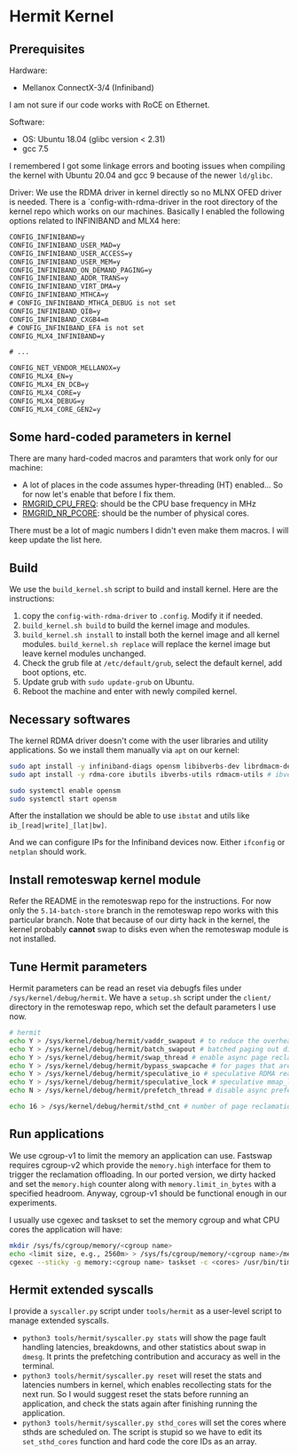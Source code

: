 # Hermit Kernel

## Prerequisites
Hardware:
* Mellanox ConnectX-3/4 (Infiniband)

I am not sure if our code works with RoCE on Ethernet.

Software:
* OS: Ubuntu 18.04 (glibc version < 2.31)
* gcc 7.5

I remembered I got some linkage errors and booting issues when compiling the kernel with Ubuntu 20.04 and gcc 9 because of the newer `ld/glibc`.

Driver:
We use the RDMA driver in kernel directly so no MLNX OFED driver is needed.
There is a `config-with-rdma-driver in the root directory of the kernel repo which works on our machines. Basically I enabled the following options related to INFINIBAND and MLX4 here:

```txt
CONFIG_INFINIBAND=y
CONFIG_INFINIBAND_USER_MAD=y
CONFIG_INFINIBAND_USER_ACCESS=y
CONFIG_INFINIBAND_USER_MEM=y
CONFIG_INFINIBAND_ON_DEMAND_PAGING=y
CONFIG_INFINIBAND_ADDR_TRANS=y
CONFIG_INFINIBAND_VIRT_DMA=y
CONFIG_INFINIBAND_MTHCA=y
# CONFIG_INFINIBAND_MTHCA_DEBUG is not set
CONFIG_INFINIBAND_QIB=y
CONFIG_INFINIBAND_CXGB4=m
# CONFIG_INFINIBAND_EFA is not set
CONFIG_MLX4_INFINIBAND=y

# ...

CONFIG_NET_VENDOR_MELLANOX=y
CONFIG_MLX4_EN=y
CONFIG_MLX4_EN_DCB=y
CONFIG_MLX4_CORE=y
CONFIG_MLX4_DEBUG=y
CONFIG_MLX4_CORE_GEN2=y
```

## Some hard-coded parameters in kernel
There are many hard-coded macros and paramters that work only for our machine:
* A lot of places in the code assumes hyper-threading (HT) enabled... So for now let's enable that before I fix them.
* [RMGRID_CPU_FREQ](https://github.com/ivanium/linux-5.14-rc5/blob/separate-swapout-codepath/include/linux/adc_macros.h#L9): should be the CPU base frequency in MHz
* [RMGRID_NR_PCORE](https://github.com/ivanium/linux-5.14-rc5/blob/separate-swapout-codepath/include/linux/adc_macros.h#L10): should be the number of physical cores.

There must be a lot of magic numbers I didn't even make them macros. I will keep update the list here.

## Build
We use the `build_kernel.sh` script to build and install kernel.
Here are the instructions:
1. copy the `config-with-rdma-driver` to `.config`. Modify it if needed.
2. `build_kernel.sh build` to build the kernel image and modules.
3. `build_kernel.sh install` to install both the kernel image and all kernel modules. `build_kernel.sh replace` will replace the kernel image but leave kernel modules unchanged.
4. Check the grub file at `/etc/default/grub`, select the default kernel, add boot options, etc.
5. Update grub with `sudo update-grub` on Ubuntu.
6. Reboot the machine and enter with newly compiled kernel.

## Necessary softwares
The kernel RDMA driver doesn't come with the user libraries and utility applications. So we install them manually via `apt` on our kernel:
```bash
sudo apt install -y infiniband-diags opensm libibverbs-dev librdmacm-dev perftest
sudo apt install -y rdma-core ibutils ibverbs-utils rdmacm-utils # ibverbs-provider

sudo systemctl enable opensm
sudo systemctl start opensm
```

After the installation we should be able to use `ibstat` and utils like `ib_[read|write]_[lat|bw]`.

And we can configure IPs for the Infiniband devices now. Either `ifconfig` or `netplan` should work.

## Install remoteswap kernel module
Refer the README in the remoteswap repo for the instructions.
For now only the `5.14-batch-store` branch in the remoteswap repo works with this particular branch.
Note that because of our dirty hack in the kernel, the kernel probably **cannot** swap to disks even when the remoteswap module is not installed.

## Tune Hermit parameters
Hermit parameters can be read an reset via debugfs files under `/sys/kernel/debug/hermit`.
We have a `setup.sh` script under the `client/` directory in the remoteswap repo, which set the default parameters I use now.

```bash
# hermit
echo Y > /sys/kernel/debug/hermit/vaddr_swapout # to reduce the overhead of reverse mapping. We record a PA->VA mapping manually for now
echo Y > /sys/kernel/debug/hermit/batch_swapout # batched paging out dirty pages in the page reclamation
echo Y > /sys/kernel/debug/hermit/swap_thread # enable async page reclamation (swap-out)
echo Y > /sys/kernel/debug/hermit/bypass_swapcache # for pages that are not shared by multiple PTEs, we can skip adding it into the swap cache and map it directly to the faulting PTE
echo Y > /sys/kernel/debug/hermit/speculative_io # speculative RDMA read
echo Y > /sys/kernel/debug/hermit/speculative_lock # speculative mmap_lock. Mostly useful for java applications
echo N > /sys/kernel/debug/hermit/prefetch_thread # disable async prefetching for now

echo 16 > /sys/kernel/debug/hermit/sthd_cnt # number of page reclamation threads. The default cores these threads run on are set in the kernel (https://github.com/ivanium/linux-5.14-rc5/blob/separate-swapout-codepath/mm/hermit.c#L114)
```

## Run applications
We use cgroup-v1 to limit the memory an application can use. Fastswap requires cgroup-v2 which provide the `memory.high` interface for them to trigger the reclamation offloading. In our ported version, we dirty hacked and set the `memory.high` counter along with `memory.limit_in_bytes` with a specified headroom. Anyway, cgroup-v1 should be functional enough in our experiments.

I usually use cgexec and taskset to set the memory cgroup and what CPU cores the application will have:
```bash
mkdir /sys/fs/cgroup/memory/<cgroup name>
echo <limit size, e.g., 2560m> > /sys/fs/cgroup/memory/<cgroup name>/memory.limit_in_bytes
cgexec --sticky -g memory:<cgroup name> taskset -c <cores> /usr/bin/time -v <command>
```

## Hermit extended syscalls
I provide a `syscaller.py` script under `tools/hermit` as a user-level script to manage extended syscalls.
* `python3 tools/hermit/syscaller.py stats` will show the page fault handling latencies, breakdowns, and other statistics about swap in `dmesg`. It prints the prefetching contribution and accuracy as well in the terminal.
* `python3 tools/hermit/syscaller.py reset` will reset the stats and latencies numbers in kernel, which enables recollecting stats for the next run. So I would suggest reset the stats before running an application, and check the stats again after finishing running the application.
* `python3 tools/hermit/syscaller.py sthd_cores` will set the cores where sthds are scheduled on. The script is stupid so we have to edit its `set_sthd_cores` function and hard code the core IDs as an array.
